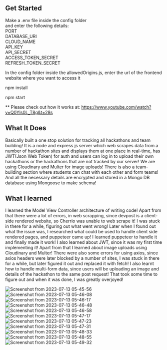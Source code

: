 ## Get Started 
Make a .env file inside the config folder\
    and enter the following details:\
        PORT\
        DATABASE_URI\
        CLOUD_NAME\
        API_KEY\
        API_SECRET\
        ACCESS_TOKEN_SECRET\
        REFRESH_TOKEN_SECRET

In the config folder inside the allowedOrigins.js, enter the url of the frontend website where you want to access it

npm install

npm start

** Please check out how it works at: https://www.youtube.com/watch?v=Q0Yls0L_T8g&t=28s

## What It Does
Basically built a one stop solution for tracking all hackathons and team building!
It is a node and express js server which web scrapes data from a number of hackathon sites and displays them at one place in real-time, has JWT(Json Web Token) for auth and users can log in to upload their
own hackathons or the hackathons that are not tracked by our server! We are using Cloudinary and Multer for image uploads! There is also a team-building section where
students can chat with each other and form teams! And all the necessary details are encrypted and stored in a Mongo DB database using Mongoose to make schema!

## What I learned
I learned the Model View Controller architecture of writing code! Apart from that there were a lot of errors, in web scrapping, since devpost is a client-side rendered website, so Cherrio was unable to web scrape it! I was stuck in there for a while, figuring out what went wrong! Later when I found out what the issue was, I researched what could be used to handle client side rendered pages, and puppeteer came up! I learned puppeteer to handle it and finally made it work! I also learned about JWT, since it was my first time implementing it! Apart from that I learned about image uploads using Cloudinary and Multer! There were also some errors for using axios, since axios headers were later blocked by a number of sites, I was stuck in there for a while, but later figured it out and replaced it with fetch! I also learnt how to handle multi-form data, since users will be uploading an image and details of the hackathon to the same post request! That took some time to figure out and when it was done, I was greatly overjoyed! 

![Screenshot from 2023-07-13 05-45-56](https://github.com/ABHIGYAN-MOHANTA/Hackathon-Speedrunner-Backend-v1.0.2/assets/110360901/2d7aa60a-6796-4deb-b31f-6c66654a3c11)
![Screenshot from 2023-07-13 05-46-08](https://github.com/ABHIGYAN-MOHANTA/Hackathon-Speedrunner-Backend-v1.0.2/assets/110360901/1a780c9c-0b6d-45e7-8280-a226b27f394c)
![Screenshot from 2023-07-13 05-46-17](https://github.com/ABHIGYAN-MOHANTA/Hackathon-Speedrunner-Backend-v1.0.2/assets/110360901/36bcbe13-84b2-44e7-94fb-53442aa2969c)
![Screenshot from 2023-07-13 05-46-48](https://github.com/ABHIGYAN-MOHANTA/Hackathon-Speedrunner-Backend-v1.0.2/assets/110360901/897ae292-b16e-4f55-a70d-035ffd5cfb8c)
![Screenshot from 2023-07-13 05-46-58](https://github.com/ABHIGYAN-MOHANTA/Hackathon-Speedrunner-Backend-v1.0.2/assets/110360901/dc42d70f-526b-4709-b2da-c4ce81418082)
![Screenshot from 2023-07-13 05-47-17](https://github.com/ABHIGYAN-MOHANTA/Hackathon-Speedrunner-Backend-v1.0.2/assets/110360901/08b47ada-fd54-49e1-849a-885517c45f83)
![Screenshot from 2023-07-13 05-47-23](https://github.com/ABHIGYAN-MOHANTA/Hackathon-Speedrunner-Backend-v1.0.2/assets/110360901/6683c54f-b401-4932-9c20-c8984f86c76b)
![Screenshot from 2023-07-13 05-47-31](https://github.com/ABHIGYAN-MOHANTA/Hackathon-Speedrunner-Backend-v1.0.2/assets/110360901/cbacb329-6883-4c6a-b6b4-2d4dffd19ff6)
![Screenshot from 2023-07-13 05-48-33](https://github.com/ABHIGYAN-MOHANTA/Hackathon-Speedrunner-Backend-v1.0.2/assets/110360901/b7a27ea8-5aa3-426c-b8a0-3674440e874d)
![Screenshot from 2023-07-13 05-48-55](https://github.com/ABHIGYAN-MOHANTA/Hackathon-Speedrunner-Backend-v1.0.2/assets/110360901/29117dad-ecc8-478b-a742-dde7fb48978e)
![Screenshot from 2023-07-13 05-49-32](https://github.com/ABHIGYAN-MOHANTA/Hackathon-Speedrunner-Backend-v1.0.2/assets/110360901/be17b0ae-ad8c-48bf-b229-e333f30c0bfa)
